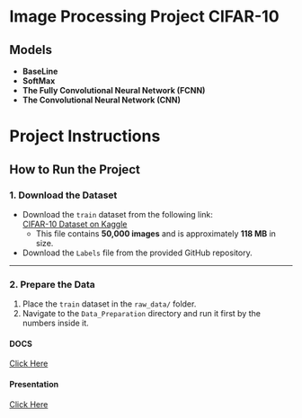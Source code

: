 # Image Processing Project CIFAR-10

## Models
- **BaseLine**
- **SoftMax**
- **The Fully Convolutional Neural Network (FCNN)**
- **The Convolutional Neural Network (CNN)**


# **Project Instructions**

## **How to Run the Project**

### **1. Download the Dataset**
- Download the `train` dataset from the following link:  
  [CIFAR-10 Dataset on Kaggle](https://www.kaggle.com/competitions/cifar-10/data)  
  - This file contains **50,000 images** and is approximately **118 MB** in size.
- Download the `Labels` file from the provided GitHub repository.

---

### **2. Prepare the Data**
1. Place the `train` dataset in the `raw_data/` folder.
2. Navigate to the `Data_Preparation` directory and run it first by the numbers inside it.
  

#### DOCS

[Click Here](https://docs.google.com/document/d/1UTfDsYaKGJp-4OxiIy1r9l7fSOxLOnxivl1vAiSoOB8/edit?usp=sharing)



#### Presentation

[Click Here](https://docs.google.com/presentation/d/1jbFuiONB4Jzo-SYDII6fE2WHxQgahs5P7e0xL9MJUQE/edit?usp=sharing)


